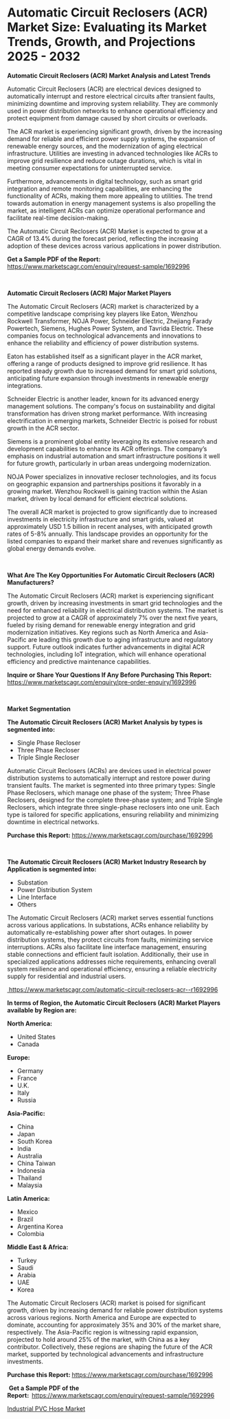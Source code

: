 <p><h1>Automatic Circuit Reclosers (ACR) Market Size: Evaluating its Market Trends, Growth, and Projections 2025 - 2032</h1></p><p><strong>Automatic Circuit Reclosers (ACR) Market Analysis and Latest Trends</strong></p>
<p><p>Automatic Circuit Reclosers (ACR) are electrical devices designed to automatically interrupt and restore electrical circuits after transient faults, minimizing downtime and improving system reliability. They are commonly used in power distribution networks to enhance operational efficiency and protect equipment from damage caused by short circuits or overloads.</p><p>The ACR market is experiencing significant growth, driven by the increasing demand for reliable and efficient power supply systems, the expansion of renewable energy sources, and the modernization of aging electrical infrastructure. Utilities are investing in advanced technologies like ACRs to improve grid resilience and reduce outage durations, which is vital in meeting consumer expectations for uninterrupted service. </p><p>Furthermore, advancements in digital technology, such as smart grid integration and remote monitoring capabilities, are enhancing the functionality of ACRs, making them more appealing to utilities. The trend towards automation in energy management systems is also propelling the market, as intelligent ACRs can optimize operational performance and facilitate real-time decision-making.</p><p>The Automatic Circuit Reclosers (ACR) Market is expected to grow at a CAGR of 13.4% during the forecast period, reflecting the increasing adoption of these devices across various applications in power distribution.</p></p>
<p><strong>Get a Sample PDF of the Report:&nbsp;</strong> <a href="https://www.marketscagr.com/enquiry/request-sample/1692996?utm_campaign=2994&utm_medium=2&utm_source=Github&utm_content=ia&utm_term=27032025&utm_id=automatic-circuit-reclosers-acr">https://www.marketscagr.com/enquiry/request-sample/1692996</a></p>
<p>&nbsp;</p>
<p><strong>Automatic Circuit Reclosers (ACR) Major Market Players</strong></p>
<p><p>The Automatic Circuit Reclosers (ACR) market is characterized by a competitive landscape comprising key players like Eaton, Wenzhou Rockwell Transformer, NOJA Power, Schneider Electric, Zhejiang Farady Powertech, Siemens, Hughes Power System, and Tavrida Electric. These companies focus on technological advancements and innovations to enhance the reliability and efficiency of power distribution systems.</p><p>Eaton has established itself as a significant player in the ACR market, offering a range of products designed to improve grid resilience. It has reported steady growth due to increased demand for smart grid solutions, anticipating future expansion through investments in renewable energy integrations.</p><p>Schneider Electric is another leader, known for its advanced energy management solutions. The company's focus on sustainability and digital transformation has driven strong market performance. With increasing electrification in emerging markets, Schneider Electric is poised for robust growth in the ACR sector.</p><p>Siemens is a prominent global entity leveraging its extensive research and development capabilities to enhance its ACR offerings. The company’s emphasis on industrial automation and smart infrastructure positions it well for future growth, particularly in urban areas undergoing modernization.</p><p>NOJA Power specializes in innovative recloser technologies, and its focus on geographic expansion and partnerships positions it favorably in a growing market. Wenzhou Rockwell is gaining traction within the Asian market, driven by local demand for efficient electrical solutions.</p><p>The overall ACR market is projected to grow significantly due to increased investments in electricity infrastructure and smart grids, valued at approximately USD 1.5 billion in recent analyses, with anticipated growth rates of 5-8% annually. This landscape provides an opportunity for the listed companies to expand their market share and revenues significantly as global energy demands evolve.</p></p>
<p>&nbsp;</p>
<p><strong>What Are The Key Opportunities For Automatic Circuit Reclosers (ACR) Manufacturers?</strong></p>
<p><p>The Automatic Circuit Reclosers (ACR) market is experiencing significant growth, driven by increasing investments in smart grid technologies and the need for enhanced reliability in electrical distribution systems. The market is projected to grow at a CAGR of approximately 7% over the next five years, fueled by rising demand for renewable energy integration and grid modernization initiatives. Key regions such as North America and Asia-Pacific are leading this growth due to aging infrastructure and regulatory support. Future outlook indicates further advancements in digital ACR technologies, including IoT integration, which will enhance operational efficiency and predictive maintenance capabilities.</p></p>
<p><strong>Inquire or Share Your Questions If Any Before Purchasing This Report:</strong> <a href="https://www.marketscagr.com/enquiry/pre-order-enquiry/1692996?utm_campaign=2994&utm_medium=2&utm_source=Github&utm_content=ia&utm_term=27032025&utm_id=automatic-circuit-reclosers-acr">https://www.marketscagr.com/enquiry/pre-order-enquiry/1692996</a></p>
<p>&nbsp;</p>
<p><strong>Market Segmentation</strong></p>
<p><strong>The Automatic Circuit Reclosers (ACR) Market Analysis by types is segmented into:</strong></p>
<p><ul><li>Single Phase Recloser</li><li>Three Phase Recloser</li><li>Triple Single Recloser</li></ul></p>
<p><p>Automatic Circuit Reclosers (ACRs) are devices used in electrical power distribution systems to automatically interrupt and restore power during transient faults. The market is segmented into three primary types: Single Phase Reclosers, which manage one phase of the system; Three Phase Reclosers, designed for the complete three-phase system; and Triple Single Reclosers, which integrate three single-phase reclosers into one unit. Each type is tailored for specific applications, ensuring reliability and minimizing downtime in electrical networks.</p></p>
<p><strong>Purchase this Report:&nbsp;</strong><a href="https://www.marketscagr.com/purchase/1692996?utm_campaign=2994&utm_medium=2&utm_source=Github&utm_content=ia&utm_term=27032025&utm_id=automatic-circuit-reclosers-acr">https://www.marketscagr.com/purchase/1692996</a></p>
<p>&nbsp;</p>
<p><strong>The Automatic Circuit Reclosers (ACR) Market Industry Research by Application is segmented into:</strong></p>
<p><ul><li>Substation</li><li>Power Distribution System</li><li>Line Interface</li><li>Others</li></ul></p>
<p><p>The Automatic Circuit Reclosers (ACR) market serves essential functions across various applications. In substations, ACRs enhance reliability by automatically re-establishing power after short outages. In power distribution systems, they protect circuits from faults, minimizing service interruptions. ACRs also facilitate line interface management, ensuring stable connections and efficient fault isolation. Additionally, their use in specialized applications addresses niche requirements, enhancing overall system resilience and operational efficiency, ensuring a reliable electricity supply for residential and industrial users.</p></p>
<p><a href="https://www.marketscagr.com/automatic-circuit-reclosers-acr--r1692996?utm_campaign=2994&utm_medium=2&utm_source=Github&utm_content=ia&utm_term=27032025&utm_id=automatic-circuit-reclosers-acr">&nbsp;https://www.marketscagr.com/automatic-circuit-reclosers-acr--r1692996</a></p>
<p><strong>In terms of Region, the Automatic Circuit Reclosers (ACR) Market Players available by Region are:</strong></p>
<p>
    <p> <strong> North America: </strong>
        <ul>
            <li>United States</li>
            <li>Canada</li>
        </ul>
        </p> 
    <p> <strong> Europe: </strong>
        <ul>
            <li>Germany</li>
            <li>France</li>
            <li>U.K.</li>
            <li>Italy</li>
            <li>Russia</li>
        </ul>
        </p> 
    <p> <strong> Asia-Pacific: </strong>
        <ul>
            <li>China</li>
            <li>Japan</li>
            <li>South Korea</li>
            <li>India</li>
            <li>Australia</li>
            <li>China Taiwan</li>
            <li>Indonesia</li>
            <li>Thailand</li>
            <li>Malaysia</li>
        </ul>
        </p> 
    <p> <strong> Latin America: </strong>
        <ul>
            <li>Mexico</li>
            <li>Brazil</li>
            <li>Argentina Korea</li>
            <li>Colombia</li>
        </ul>
        </p> 
    <p> <strong> Middle East & Africa: </strong>
        <ul>
            <li>Turkey</li>
            <li>Saudi</li>
            <li>Arabia</li>
            <li>UAE</li>
            <li>Korea</li>
        </ul>
    </p>
    </p>
<p><p>The Automatic Circuit Reclosers (ACR) market is poised for significant growth, driven by increasing demand for reliable power distribution systems across various regions. North America and Europe are expected to dominate, accounting for approximately 35% and 30% of the market share, respectively. The Asia-Pacific region is witnessing rapid expansion, projected to hold around 25% of the market, with China as a key contributor. Collectively, these regions are shaping the future of the ACR market, supported by technological advancements and infrastructure investments.</p></p>
<p><strong>Purchase this Report: </strong><a href="https://www.marketscagr.com/purchase/1692996?utm_campaign=2994&utm_medium=2&utm_source=Github&utm_content=ia&utm_term=27032025&utm_id=automatic-circuit-reclosers-acr">https://www.marketscagr.com/purchase/1692996</a></p>
<p>&nbsp;<strong>Get a Sample PDF of the Report:&nbsp;&nbsp;</strong><a href="https://www.marketscagr.com/enquiry/request-sample/1692996?utm_campaign=2994&utm_medium=2&utm_source=Github&utm_content=ia&utm_term=27032025&utm_id=automatic-circuit-reclosers-acr">https://www.marketscagr.com/enquiry/request-sample/1692996</a></p>
<p><strong></strong></p>
<p><p><a href="https://github.com/boysabotzoc/Market-Research-Report-List-1/blob/main/industrial-pvc-hose-market.md?utm_campaign=2994&utm_medium=2&utm_source=Github&utm_content=ia&utm_term=27032025&utm_id=automatic-circuit-reclosers-acr">Industrial PVC Hose Market</a></p></p>